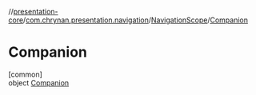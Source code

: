 //[presentation-core](../../../../index.md)/[com.chrynan.presentation.navigation](../../index.md)/[NavigationScope](../index.md)/[Companion](index.md)

# Companion

[common]\
object [Companion](index.md)
